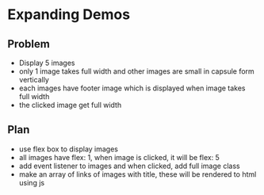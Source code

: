 # Expanding Demos

## Problem

- Display 5 images
- only 1 image takes full width and other images are small in capsule form vertically
- each images have footer image which is displayed when image takes full width
- the clicked image get full width

## Plan

- use flex box to display images 
- all images have flex: 1, when image is clicked, it will be flex: 5
- add event listener to images and when clicked, add full image class
- make an array of links of images with title, these will be rendered to html using js





